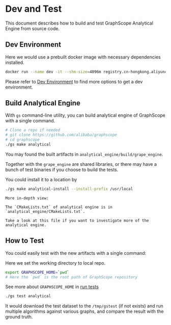# Dev and Test

This document describes how to build and test GraphScope Analytical Engine from source code.

## Dev Environment

Here we would use a prebuilt docker image with necessary dependencies installed.

```bash
docker run --name dev -it --shm-size=4096m registry.cn-hongkong.aliyuncs.com/graphscope/graphscope-dev:latest
```

Please refer to [Dev Environment](../development/dev_guide.md#dev-environment) to find more options to get a dev environment.

## Build Analytical Engine

With `gs` command-line utility, you can build analytical engine of GraphScope with a single command.

```bash
# Clone a repo if needed
# git clone https://github.com/alibaba/graphscope
# cd graphscope
./gs make analytical
```

You may found the built artifacts in `analytical_engine/build/grape_engine`.

Together with the `grape_engine` are shared libraries, or there may have a bunch of test binaries if you choose to build the tests.

You could install it to a location by

```bash
./gs make analytical-install --install-prefix /usr/local
```

````{note}
More in-depth view:

The `CMakeLists.txt` of analytical engine is in `analytical_engine/CMakeLists.txt`.

Take a look at this file if you want to investigate more of the analytical engine.
````

## How to Test

You could easily test with the new artifacts with a single command:

Here we set the working directory to local repo.
```bash
export GRAPHSCOPE_HOME=`pwd`
# Here the `pwd` is the root path of GraphScope repository
```
See more about `GRAPHSCOPE_HOME` in [run tests](../development/how_to_test.md#run-tests)

```bash
./gs test analytical
```

It would download the test dataset to the `/tmp/gstest` (if not exists) and run multiple algorithms against various graphs, and compare the result with the ground truth.
